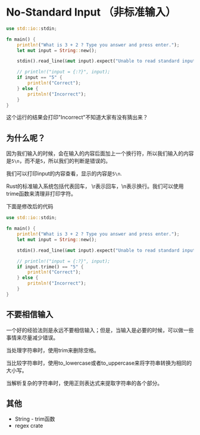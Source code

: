 # No-Standard Input （非标准输入）

```rust
use std::io::stdin;

fn main() {
    println!("What is 3 + 2 ? Type you answer and press enter.");
    let mut input = String::new();

    stdin().read_line(&mut input).expect("Unable to read standard input");

    // println!("input = {:?}", input);
    if input == "5" {
        println!("Correct");
    } else {
        pritnln!("Incorrect");
    }
}
```

这个运行的结果会打印"Incorrect"不知道大家有没有猜出来？

## 为什么呢？

因为我们输入的时候，会在输入的内容后面加上一个换行符，所以我们输入的内容是`5\n`，而不是`5`，所以我们的判断是错误的。


我们可以打印input的内容查看，显示的内容是`5\n`.

Rust的标准输入系统包括代表回车， \r表示回车，\n表示换行。我们可以使用trime函数来清理非打印字符。

下面是修改后的代码

```rust
use std::io::stdin;

fn main() {
    println!("What is 3 + 2 ? Type you answer and press enter.");
    let mut input = String::new();

    stdin().read_line(&mut input).expect("Unable to read standard input");

    // println!("input = {:?}", input);
    if input.trime() == "5" {
        println!("Correct");
    } else {
        pritnln!("Incorrect");
    }
}
```

## 不要相信输入

一个好的经验法则是永远不要相信输入；但是，当输入是必要的时候，可以做一些事情来尽量减少错误。

当处理字符串时，使用trim来删除空格。

当比较字符串时，使用to_lowercase或者to_uppercase来将字符串转换为相同的大小写。

当解析复杂的字符串时，使用正则表达式来提取字符串的各个部分。

## 其他

- String - trim函数
- regex crate
